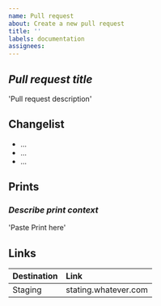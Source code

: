 ```yaml
---
name: Pull request
about: Create a new pull request
title: ''
labels: documentation
assignees: 
---
```


## *Pull request title*

'Pull request description'

## Changelist

- ...
- ...
- ...

## Prints

### *Describe print context*

'Paste Print here'

## Links

|Destination|Link|
|:----------|:---|
|Staging|stating.whatever.com|
